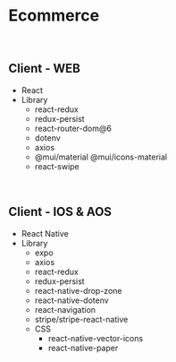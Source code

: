# Ecommerce

<br />

## Client - WEB

- React
- Library
  - react-redux
  - redux-persist
  - react-router-dom@6
  - dotenv
  - axios
  - @mui/material @mui/icons-material
  - react-swipe

<br />

## Client - IOS & AOS

- React Native
- Library
  - expo
  - axios
  - react-redux
  - redux-persist
  - react-native-drop-zone
  - react-native-dotenv
  - react-navigation
  - stripe/stripe-react-native
  - CSS
    - react-native-vector-icons
    - react-native-paper

